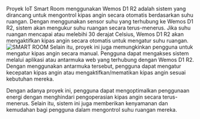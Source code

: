 Proyek IoT Smart Room menggunakan Wemos D1 R2 adalah sistem yang dirancang untuk mengontrol kipas angin secara otomatis berdasarkan suhu ruangan. Dengan menggunakan sensor suhu yang terhubung ke Wemos D1 R2, sistem akan mengukur suhu ruangan secara terus-menerus. Jika suhu ruangan mencapai atau melebihi 30 derajat Celsius, Wemos D1 R2 akan mengaktifkan kipas angin secara otomatis untuk mengatur suhu ruangan.
![SMART ROOM](https://media3.giphy.com/media/v1.Y2lkPTc5MGI3NjExa2N5YmZ4OWRwb2wwNW40dWVxMmo0bDd4d21vZDh6ZmNwZm9hb2JzayZlcD12MV9pbnRlcm5hbF9naWZfYnlfaWQmY3Q9Zw/pyf4xwWELTEY6iEmGa/giphy.gif)
Selain itu, proyek ini juga memungkinkan pengguna untuk mengatur kipas angin secara manual. Pengguna dapat mengakses sistem melalui aplikasi atau antarmuka web yang terhubung dengan Wemos D1 R2. Dengan menggunakan antarmuka tersebut, pengguna dapat mengatur kecepatan kipas angin atau mengaktifkan/mematikan kipas angin sesuai kebutuhan mereka.

Dengan adanya proyek ini, pengguna dapat mengoptimalkan penggunaan energi dengan menghindari pengoperasian kipas angin secara terus-menerus. Selain itu, sistem ini juga memberikan kenyamanan dan kemudahan bagi pengguna dalam mengontrol suhu ruangan mereka.
